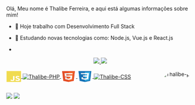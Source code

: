 <!-- Apresentação -->
Olá, Meu nome é Thalibe Ferreira, e aqui está algumas informações sobre mim!

- 🔭 Hoje trabalho com Desenvolvimento Full Stack

- 🌱 Estudando novas tecnologias como: Node.js, Vue.js e React.js
- 
<div align="center">
  <a href="https://github.com/Thalibe">
  <img height="180em" src="https://github-readme-stats.vercel.app/api?username=Thalibe&show_icons=true&theme=onedark&include_all_commits=true&count_private=true"/>
  <img height="180em" src="https://github-readme-stats.vercel.app/api/top-langs/?username=Thalibe&layout=compact&langs_count=7&theme=onedark"/>
</div>
<div style="display: inline_block"><br>
  <img align="center" alt="Thalibe-Js" height="30" width="40" src="https://raw.githubusercontent.com/devicons/devicon/master/icons/javascript/javascript-plain.svg">
  <img align="center" alt="Thalibe-PHP" height="30" width="40" src="https://cdn.jsdelivr.net/gh/devicons/devicon/icons/php/php-plain.svg">
  <img align="center" alt="Thalibe-HTML" height="30" width="40" src="https://raw.githubusercontent.com/devicons/devicon/master/icons/html5/html5-original.svg">
  <img align="center" alt="Thalibe-CSS" height="30" width="40" src="https://raw.githubusercontent.com/devicons/devicon/master/icons/css3/css3-original.svg">
  <img align="center" alt="Thalibe-CSS" height="30" width="40" src="https://cdn.jsdelivr.net/gh/devicons/devicon/icons/mysql/mysql-original-wordmark.svg">
  <img align="right" alt="Thalibe-pic" height="150" style="border-radius:50px;" src="https://media-exp1.licdn.com/dms/image/C4E03AQERnSuB3gBlhQ/profile-displayphoto-shrink_800_800/0/1629813534488?e=1648684800&v=beta&t=oaphEk7Esbol3mGPY6HuMMSEe-GBDCGlt6xo1P89ZYg">
</div>
  
  ##
 
<div> 
  <a href = "mailto:contatof=thalibe55@gmail.com"><img src="https://img.shields.io/badge/-Gmail-%23333?style=for-the-badge&logo=gmail&logoColor=white" target="_blank"></a>
  <a href="https://www.linkedin.com/in/thalibe-bonfim-207a13192" target="_blank"><img src="https://img.shields.io/badge/-LinkedIn-%230077B5?style=for-the-badge&logo=linkedin&logoColor=white" target="_blank"></a> 
</div>
